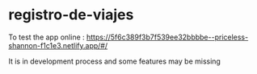 # registro-de-viajes
To test the app online : https://5f6c389f3b7f539ee32bbbbe--priceless-shannon-f1c1e3.netlify.app/#/

It is in development process and some features may be missing
